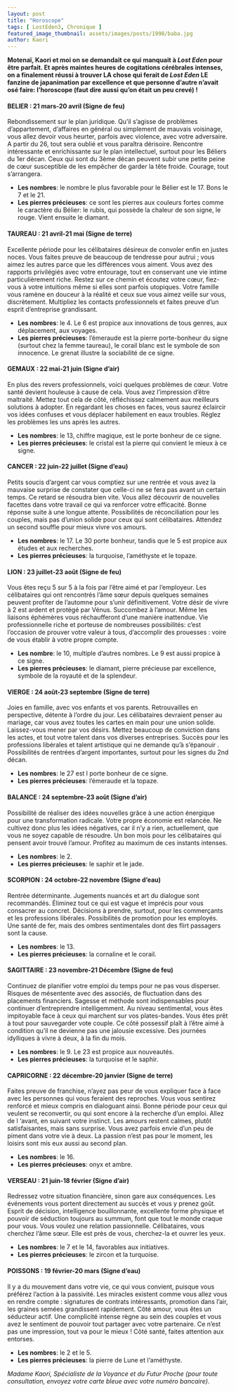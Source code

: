 ```yaml
---
layout: post
title: "Horoscope"
tags: [ LostEden3, Chronique ]
featured_image_thumbnail: assets/images/posts/1998/baba.jpg
author: Kaori
---
```


**Motenaï, Kaori et moi on se demandait ce qui manquait à *Lost Eden* pour être parfait. Et après maintes heures de cogitations cérébrales intenses, on a finalement réussi à trouver LA chose qui ferait de *Lost Eden* LE fanzine de japanimation par excellence et que personne d’autre n’avait osé faire: l’horoscope (faut dire aussi qu’on était un peu crevé) !**

#### BELIER : 21 mars-20 avril (Signe de feu)

Rebondissement sur le plan juridique. Qu’il s’agisse de problèmes d’appartement, d’affaires en général ou simplement de mauvais voisinage, vous allez devoir vous heurter, parfois avec violence, avec votre adversaire. A partir du 26, tout sera oublié et vous paraîtra dérisoire. Rencontre intéressante et enrichissante sur le plan intellectuel, surtout pour les Béliers du 1er décan. Ceux qui sont du 3ème décan peuvent subir une petite peine de cœur susceptible de les empêcher de garder la tête froide. Courage, tout s’arrangera.

- **Les nombres**: le nombre le plus favorable pour le Bélier est le 17. Bons le 7 et le 21.
- **Les pierres précieuses**: ce sont les pierres aux couleurs fortes comme le caractère du Bélier: le rubis, qui possède la chaleur de son signe, le rouge. Vient ensuite le diamant.

#### TAUREAU : 21 avril-21 mai (Signe de terre)

Excellente période pour les célibataires désireux de convoler enfin en justes noces. Vous faites preuve de beaucoup de tendresse pour autrui ; vous aimez les autres parce que les différences vous aiment. Vous avez des rapports privilégiés avec votre entourage, tout en conservant une vie intime particulièrement riche. Restez sur ce chemin et écoutez votre cœur, fiez-vous à votre intuitions même si elles sont parfois utopiques. Votre famille vous ramène en douceur à la réalité et ceux sue vous aimez veille sur vous, discrètement. Multipliez les contacts professionnels et faites preuve d’un esprit d’entreprise grandissant.

- **Les nombres**: le 4. Le 6 est propice aux innovations de tous genres, aux déplacement, aux voyages.
- **Les pierres précieuses**: l’émeraude est la pierre porte-bonheur du signe (surtout chez la femme taureau), le corail blanc est le symbole de son innocence. Le grenat illustre la sociabilité de ce signe. 

#### GEMAUX : 22 mai-21 juin (Signe d’air)

En plus des revers professionnels, voici quelques problèmes de cœur. Votre santé devient houleuse à cause de cela. Vous avez l’impression d’être maltraité. Mettez tout cela de côté, réfléchissez calmement aux meilleurs solutions à adopter. En regardant les choses en faces, vous saurez éclaircir vos idées confuses et vous déplacer habilement en eaux troubles. Réglez les problèmes les uns après les autres.

- **Les nombres**: le 13, chiffre magique, est le porte bonheur de ce signe.
- **Les pierres précieuses**: le cristal est la pierre qui convient le mieux à ce signe.

#### CANCER : 22 juin-22 juillet (Signe d’eau)

Petits soucis d’argent car vous comptiez sur une rentrée et vous avez la mauvaise surprise de constater que celle-ci ne se fera pas avant un certain temps. Ce retard se résoudra bien vite. Vous allez découvrir de nouvelles facettes dans votre travail ce qui va renforcer votre efficacité. Bonne réponse suite à une longue attente. Possibilités de réconciliation pour les couples, mais pas d’union solide pour ceux qui sont célibataires. Attendez un second souffle pour mieux vivre vos amours.

- **Les nombres**: le 17. Le 30 porte bonheur, tandis que le 5 est propice aux études et aux recherches.
- **Les pierres précieuses**: la turquoise, l’améthyste et le topaze.

#### LION : 23 juillet-23 août (Signe de feu)

Vous êtes reçu 5 sur 5 à la fois par l’être aimé et par l’employeur. Les célibataires qui ont rencontrés l’âme sœur depuis quelques semaines peuvent profiter de l’automne pour s’unir définitivement. Votre désir de vivre à 2 est ardent et protégé par Vénus. Succombez à l’amour. Même les liaisons éphémères vous réchaufferont d’une manière inattendue. Vie professionnelle riche et porteuse de nombreuses possibilités: c’est l’occasion de prouver votre valeur à tous, d’accomplir des prouesses : voire de vous établir à votre propre compte.

- **Les nombre**: le 10, multiple d’autres nombres. Le 9 est aussi propice à ce signe.
- **Les pierres précieuses**: le diamant, pierre précieuse par excellence, symbole de la royauté et de la splendeur.

#### VIERGE : 24 août-23 septembre (Signe de terre)

Joies en famille, avec vos enfants et vos parents. Retrouvailles en perspective, détente à l’ordre du jour. Les célibataires devraient penser au mariage, car vous avez toutes les cartes en main pour une union solide. Laissez-vous mener par vos désirs. Mettez beaucoup de conviction dans les actes, et tout votre talent dans vos diverses entreprises. Succès pour les professions libérales et talent artistique qui ne demande qu’à s’épanouir . Possibilités de rentrées d’argent importantes, surtout pour les signes du 2nd décan.

- **Les nombres**: le 27 est l porte bonheur de ce signe.
- **Les pierres précieuses**: l’émeraude et la topaze.

#### BALANCE : 24 septembre-23 août (Signe d’air)

Possibilité de réaliser des idées nouvelles grâce à une action énergique pour une transformation radicale. Votre propre économie est relancée. Ne cultivez donc plus les idées négatives, car il n’y a rien, actuellement, que vous ne soyez capable de résoudre. Un bon mois pour les célibataires qui pensent avoir trouvé l’amour. Profitez au maximum de ces instants intenses.

- **Les nombres**: le 2.
- **Les pierres précieuses**: le saphir et le jade. 

#### SCORPION : 24 octobre-22 novembre (Signe d’eau)

Rentrée déterminante. Jugements nuancés et art du dialogue sont recommandés. Éliminez tout ce qui est vague et imprécis pour vous consacrer au concret. Décisions à prendre, surtout, pour les commerçants et les professions libérales. Possibilités de promotion pour les employés. Une santé de fer, mais des ombres sentimentales dont des flirt passagers sont la cause.

- **Les nombres**: le 13.
- **Les pierres précieuses**: la cornaline et le corail.   

#### SAGITTAIRE : 23 novembre-21 Décembre (Signe de feu)

Continuez de planifier votre emploi du temps pour ne pas vous disperser. Risques de mésentente avec des associés, de fluctuation dans des placements financiers. Sagesse et méthode sont indispensables pour continuer d’entreprendre intelligemment. Au niveau sentimental, vous êtes impitoyable face à ceux qui marchent sur vos plates-bandes. Vous êtes prêt à tout pour sauvegarder vote couple. Ce côté possessif plaît à l’être aimé à condition qu’il ne devienne pas une jalousie excessive. Des journées idylliques à vivre à deux, à la fin du mois.
  
- **Les nombres**: le 9. Le 23 est propice aux nouveautés.
- **Les pierres précieuses**: la turquoise et le saphir.    

#### CAPRICORNE : 22 décembre-20 janvier (Signe de terre)

Faites preuve de franchise, n’ayez pas peur de vous expliquer face à face avec les personnes qui vous feraient des reproches. Vous vous sentirez renforcé et mieux compris en dialoguant ainsi. Bonne période pour ceux qui veulent se reconvertir, ou qui sont encore à la recherche d’un emploi. Allez de l ‘avant, en suivant votre instinct. Les amours restent calmes, plutôt satisfaisantes, mais sans surprise. Vous avez parfois envie d’un peu de piment dans votre vie à deux. La passion n’est pas pour le moment, les loisirs sont mis eux aussi au second plan.

- **Les nombres**: le 16.
- **Les pierres précieuses**: onyx et ambre.

#### VERSEAU : 21 juin-18 février (Signe d’air)

Redressez votre situation financière, sinon gare aux conséquences. Les événements vous portent directement au succès et vous y prenez goût. Esprit de décision, intelligence bouillonnante, excellente forme physique et pouvoir de séduction toujours au summum, font que tout le monde craque pour vous. Vous voulez une relation passionnelle. Célibataires, vous cherchez l’âme sœur. Elle est près de vous, cherchez-la et ouvrer les yeux.

- **Les nombres**: le 7 et le 14, favorables aux initiatives.
- **Les pierres précieuses**: le zircon et la turquoise.

#### POISSONS : 19 février-20 mars (Signe d’eau)

Il y a du mouvement dans votre vie, ce qui vous convient, puisque vous préférez l’action à la passivité. Les miracles existent comme vous allez vous en rendre compte : signatures de contrats intéressants, promotion dans l’air, les graines semées grandissent rapidement. Côté amour, vous êtes un séducteur actif. Une complicité intense règne au sein des couples et vous avez le sentiment de pouvoir tout partager avec votre partenaire. Ce n’est pas une impression, tout va pour le mieux ! Côté santé, faites attention aux entorses.

- **Les nombres**: le 2 et le 5.
- **Les pierres précieuses**: la pierre de Lune et l‘améthyste. 


*Madame Kaori, Spécialiste de la Voyance et du Futur Proche (pour toute consultation, envoyez votre carte bleue avec votre numéro bancaire)*.
